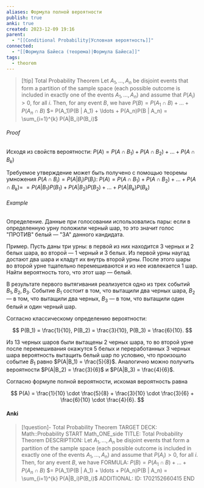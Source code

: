 ```yaml
---
aliases: Формула полной вероятности
publish: true
anki: true
created: 2023-12-09 19:16
parent:
  - "[[Conditional Probability|Условная вероятность]]"
connected:
  - "[[Формула Байеса (теорема)|Формула Байеса]]"
tags:
  - theorem
---
```


> [!tip] Total Probability Theorem
Let $A_1, \ldots, A_n$ be disjoint events that form a partition of the sample space (each possible outcome is included in exactly one of the events $A_1, \ldots, A_n$) and assume that $P(A_i) > 0$, for all $i$. Then, for any event $B$, we have
$P(B) = P(A_1 \cap B) + \ldots + P(A_n \cap B)$
$= P(A_1)P(B | A_1) + \ldots + P(A_n)P(B | A_n) = \sum_{i=1}^{k} P(A|B_i)P(B_i)$


###### Proof
Исходя из свойств вероятности:
$P(A) = P(A \cap B_1) + P(A \cap B_2) + \ldots + P(A \cap B_k)$

Требуемое утверждение может быть получено с помощью теоремы умножения $P(A \cap B_i) = P(A|B_i)P(B_i)$:
$P(A) = P(A \cap B_1) + P(A \cap B_2) + \ldots + P(A \cap B_k) =$
$= P(A|B_1)P(B_1) + P(A|B_2)P(B_2) + \ldots + P(A|B_k)P(B_k)$


###### Example
Определение. Данные при голосовании использовались пары: если в определенную урну положили черный шар, то это значит голос "ПРОТИВ" белый — "ЗА" данного кандидата.

Пример. Пусть даны три урны: в первой из них находится 3 черных и 2 белых шара, во второй — 1 черный и 3 белых. Из первой урны наугад достают два шара и кладут их внутрь второй урны. После этого шары во второй урне тщательно перемешиваются и из нее извлекается 1 шар. Найти вероятность того, что этот шар — белый.

В результате первого вытягивания реализуется одно из трех событий $B_1, B_2, B_3$. Событие $B_1$ состоит в том, что вытащили два черных шара, $B_2$ — в том, что вытащили два черных, $B_3$ — в том, что вытащили один белый и один черный шар.

Согласно классическому определению вероятности:

$$ P(B_1) = \frac{1}{10}, P(B_2) = \frac{3}{10}, P(B_3) = \frac{6}{10}. $$

Из 13 черных шаров были вытащены 2 черных шара, то во второй урне после перемешивания окажутся 5 белых и переработанных 3 черных шара вероятность вытащить белый шар по условию, что произошло событие $B_1$ равно $P(A|B_1) = \frac{5}{8}$. Аналогично можно получить вероятности $P(A|B_2) = \frac{3}{6}$ и $P(A|B_3) = \frac{4}{6}$.

Согласно формуле полной вероятности, искомая вероятность равна

$$ P(A) = \frac{1}{10} \cdot \frac{5}{8} + \frac{3}{10} \cdot \frac{3}{6} + \frac{6}{10} \cdot \frac{4}{6}. $$

#### Anki
> [!question]- Total Probability Theorem
TARGET DECK: Math::Probability
START
Math_ONE_side
TITLE: Total Probability Theorem
DESCRIPTION: Let $A_1, \ldots, A_n$ be disjoint events that form a partition of the sample space (each possible outcome is included in exactly one of the events $A_1, \ldots, A_n$) and assume that $P(A_i) > 0$, for all $i$. Then, for any event $B$, we have
FORMULA: $P(B) = P(A_1 \cap B) + \ldots + P(A_n \cap B)$
$= P(A_1)P(B | A_1) + \ldots + P(A_n)P(B | A_n) = \sum_{i=1}^{k} P(A|B_i)P(B_i)$
ADDITIONAL:
ID: 1702152660415
END












